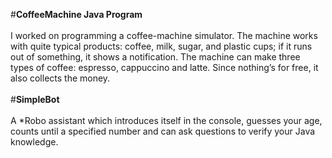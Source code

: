 #<b>CoffeeMachine Java Program</b>
<br>
     <br> I worked on programming a coffee-machine simulator. The machine works with quite typical products: coffee, milk, sugar, and plastic cups; if it runs out of something, it shows a notification. The machine can make three types of coffee: espresso, cappuccino and latte. Since nothing’s for free, it also collects the money.
<br>
<br>
#<b>SimpleBot</b>
    <br>
     <br>A *Robo assistant which introduces itself in the console, guesses your age, counts until a specified number and can ask questions to verify your Java knowledge.
